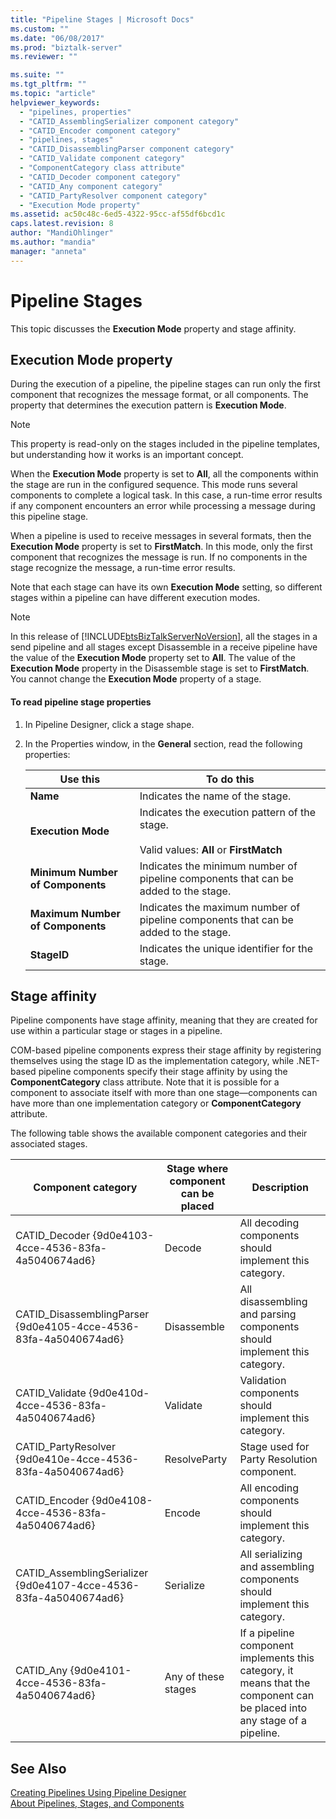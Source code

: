 ```yaml
---
title: "Pipeline Stages | Microsoft Docs"
ms.custom: ""
ms.date: "06/08/2017"
ms.prod: "biztalk-server"
ms.reviewer: ""

ms.suite: ""
ms.tgt_pltfrm: ""
ms.topic: "article"
helpviewer_keywords: 
  - "pipelines, properties"
  - "CATID_AssemblingSerializer component category"
  - "CATID_Encoder component category"
  - "pipelines, stages"
  - "CATID_DisassemblingParser component category"
  - "CATID_Validate component category"
  - "ComponentCategory class attribute"
  - "CATID_Decoder component category"
  - "CATID_Any component category"
  - "CATID_PartyResolver component category"
  - "Execution Mode property"
ms.assetid: ac50c48c-6ed5-4322-95cc-af55df6bcd1c
caps.latest.revision: 8
author: "MandiOhlinger"
ms.author: "mandia"
manager: "anneta"
---
```

# Pipeline Stages
This topic discusses the **Execution Mode** property and stage affinity.  
  
## Execution Mode property  
 During the execution of a pipeline, the pipeline stages can run only the first component that recognizes the message format, or all components. The property that determines the execution pattern is **Execution Mode**.  
  
> [!NOTE]
>  This property is read-only on the stages included in the pipeline templates, but understanding how it works is an important concept.  
  
 When the **Execution Mode** property is set to **All**, all the components within the stage are run in the configured sequence. This mode runs several components to complete a logical task. In this case, a run-time error results if any component encounters an error while processing a message during this pipeline stage.  
  
 When a pipeline is used to receive messages in several formats, then the **Execution Mode** property is set to **FirstMatch**. In this mode, only the first component that recognizes the message is run. If no components in the stage recognize the message, a run-time error results.  
  
 Note that each stage can have its own **Execution Mode** setting, so different stages within a pipeline can have different execution modes.  
  
> [!NOTE]
>  In this release of [!INCLUDE[btsBizTalkServerNoVersion](../includes/btsbiztalkservernoversion-md.md)], all the stages in a send pipeline and all stages except Disassemble in a receive pipeline have the value of the **Execution Mode** property set to **All**. The value of the **Execution Mode** property in the Disassemble stage is set to **FirstMatch**. You cannot change the **Execution Mode** property of a stage.  
  
#### To read pipeline stage properties  
  
1.  In Pipeline Designer, click a stage shape.  
  
2.  In the Properties window, in the **General** section, read the following properties:  
  
    |Use this|To do this|  
    |--------------|----------------|  
    |**Name**|Indicates the name of the stage.|  
    |**Execution Mode**|Indicates the execution pattern of the stage.<br /><br /> Valid values: **All** or **FirstMatch**|  
    |**Minimum Number of Components**|Indicates the minimum number of pipeline components that can be added to the stage.|  
    |**Maximum Number of Components**|Indicates the maximum number of pipeline components that can be added to the stage.|  
    |**StageID**|Indicates the unique identifier for the stage.|  
  
## Stage affinity  
 Pipeline components have stage affinity, meaning that they are created for use within a particular stage or stages in a pipeline.  
  
 COM-based pipeline components express their stage affinity by registering themselves using the stage ID as the implementation category, while .NET-based pipeline components specify their stage affinity by using the **ComponentCategory** class attribute. Note that it is possible for a component to associate itself with more than one stage—components can have more than one implementation category or **ComponentCategory** attribute.  
  
 The following table shows the available component categories and their associated stages.  
  
|Component category|Stage where component can be placed|Description|  
|------------------------|-----------------------------------------|-----------------|  
|CATID_Decoder {9d0e4103-4cce-4536-83fa-4a5040674ad6}|Decode|All decoding components should implement this category.|  
|CATID_DisassemblingParser {9d0e4105-4cce-4536-83fa-4a5040674ad6}|Disassemble|All disassembling and parsing components should implement this category.|  
|CATID_Validate {9d0e410d-4cce-4536-83fa-4a5040674ad6}|Validate|Validation components should implement this category.|  
|CATID_PartyResolver {9d0e410e-4cce-4536-83fa-4a5040674ad6}|ResolveParty|Stage used for Party Resolution component.|  
|CATID_Encoder {9d0e4108-4cce-4536-83fa-4a5040674ad6}|Encode|All encoding components should implement this category.|  
|CATID_AssemblingSerializer {9d0e4107-4cce-4536-83fa-4a5040674ad6}|Serialize|All serializing and assembling components should implement this category.|  
|CATID_Any {9d0e4101-4cce-4536-83fa-4a5040674ad6}|Any of these stages|If a pipeline component implements this category, it means that the component can be placed into any stage of a pipeline.|  
  
## See Also  
 [Creating Pipelines Using Pipeline Designer](../core/creating-pipelines-using-pipeline-designer.md)   
 [About Pipelines, Stages, and Components](../core/about-pipelines-stages-and-components.md)